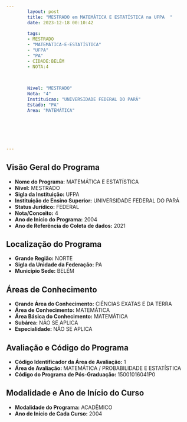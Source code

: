 ```yaml
---
        layout: post
        title: "MESTRADO em MATEMÁTICA E ESTATÍSTICA na UFPA  "
        date: 2023-12-18 00:10:42
     
        tags:
        - MESTRADO
        - "MATEMÁTICA-E-ESTATÍSTICA"
        - "UFPA"
        - "PA"
        - CIDADE:BELÉM
        - NOTA:4
        
       

        Nivel: "MESTRADO"
        Nota: "4"
        Instituicao: "UNIVERSIDADE FEDERAL DO PARÁ"
        Estado: "PA"
        Area: "MATEMÁTICA"
        
        
        
        
        
        
---
```

## Visão Geral do Programa
- **Nome do Programa:** MATEMÁTICA E ESTATÍSTICA
- **Nível:** MESTRADO
- **Sigla da Instituição:** UFPA
- **Instituição de Ensino Superior:** UNIVERSIDADE FEDERAL DO PARÁ
- **Status Jurídico:** FEDERAL
- **Nota/Conceito:** 4
- **Ano de Início do Programa:** 2004
- **Ano de Referência do Coleta de dados:** 2021

## Localização do Programa
- **Grande Região:** NORTE
- **Sigla da Unidade da Federação:** PA
- **Município Sede:** BELÉM

## Áreas de Conhecimento
- **Grande Área do Conhecimento:** CIÊNCIAS EXATAS E DA TERRA
- **Área de Conhecimento:** MATEMÁTICA
- **Área Básica do Conhecimento:** MATEMÁTICA
- **Subárea:** NÃO SE APLICA
- **Especialidade:** NÃO SE APLICA

## Avaliação e Código do Programa
- **Código Identificador da Área de Avaliação:** 1
- **Área de Avaliação:** MATEMÁTICA / PROBABILIDADE E ESTATÍSTICA
- **Código do Programa de Pós-Graduação:** 15001016041P0


## Modalidade e Ano de Início do Curso
- **Modalidade do Programa:** ACADÊMICO
- **Ano de Início de Cada Curso:** 2004
